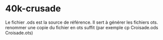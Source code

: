 # 40k-crusade

Le fichier .ods est la source de référence.
Il sert à générer les fichiers ots.
renommer une copie du fichier en ots suffit (par exemple cp Croisade.ods Croisade.ots)
